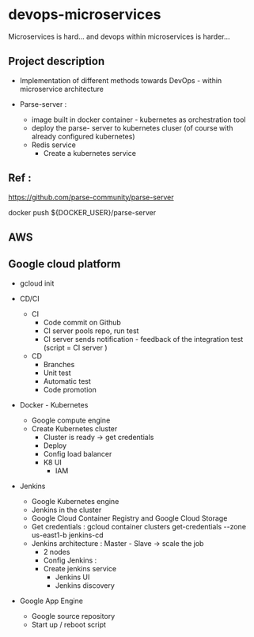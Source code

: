 # devops-microservices
Microservices is hard... and devops within microservices is harder...




## Project description 
+ Implementation of different methods towards DevOps - within microservice architecture 



+ Parse-server : 
    + image built in docker container - kubernetes as orchestration tool 
    + deploy the parse- server to kubernetes cluser (of course with already configured kubernetes)
    + Redis service 
        + Create a kubernetes service 


## Ref : 
https://github.com/parse-community/parse-server




docker push ${DOCKER_USER}/parse-server


## AWS 



## Google cloud platform 
+ gcloud init 
+ CD/CI 
    + CI 
        + Code commit on Github 
        + CI server pools repo, run test 
        + CI server sends notification - feedback of the integration test 
        (script = CI server )
    + CD 
        + Branches 
        + Unit test 
        + Automatic test 
        + Code promotion 
+ Docker - Kubernetes 
    + Google compute engine 
    + Create Kubernetes cluster 
        + Cluster is ready -> get credentials 
        + Deploy 
        + Config load balancer 
        + K8 UI 
            + IAM 
+ Jenkins 
    + Google Kubernetes engine 
    + Jenkins in the cluster 
    + Google Cloud Container Registry and Google Cloud Storage
    + Get credentials : gcloud container clusters get-credentials --zone us-east1-b jenkins-cd
    + Jenkins architecture : Master - Slave -> scale the job 
        + 2 nodes 
        + Config Jenkins : 
        + Create jenkins service 
            + Jenkins UI 
            + Jenkins discovery 



+ Google App Engine 
    + Google source repository 
    + Start up / reboot script 

